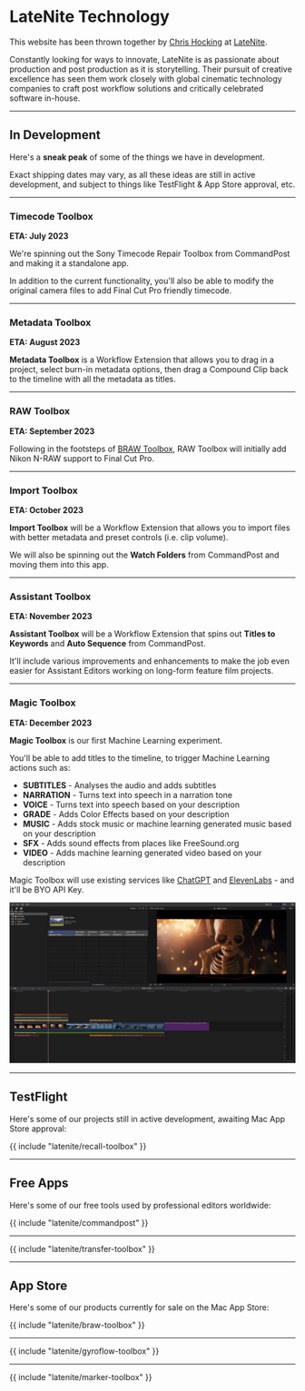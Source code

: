 # LateNite Technology

This website has been thrown together by [Chris Hocking](https://twitter.com/chrisatlatenite) at [LateNite](https://latenitefilms.com/technology).

Constantly looking for ways to innovate, LateNite is as passionate about production and post production as it is storytelling. Their pursuit of creative excellence has seen them work closely with global cinematic technology companies to craft post workflow solutions and critically celebrated software in-house.

---

## In Development

Here's a **sneak peak** of some of the things we have in development.

Exact shipping dates may vary, as all these ideas are still in active development, and subject to things like TestFlight & App Store approval, etc.

---

### Timecode Toolbox

**ETA: July 2023**

We're spinning out the Sony Timecode Repair Toolbox from CommandPost and making it a standalone app.

In addition to the current functionality, you'll also be able to modify the original camera files to add Final Cut Pro friendly timecode.

---

### Metadata Toolbox

**ETA: August 2023**

**Metadata Toolbox** is a Workflow Extension that allows you to drag in a project, select burn-in metadata options, then drag a Compound Clip back to the timeline with all the metadata as titles.

---

### RAW Toolbox

**ETA: September 2023**

Following in the footsteps of [BRAW Toolbox](#braw-toolbox), RAW Toolbox will initially add Nikon N-RAW support to Final Cut Pro.

---

### Import Toolbox

**ETA: October 2023**

**Import Toolbox** will be a Workflow Extension that allows you to import files with better metadata and preset controls (i.e. clip volume).

We will also be spinning out the **Watch Folders** from CommandPost and moving them into this app.

---

### Assistant Toolbox

**ETA: November 2023**

**Assistant Toolbox** will be a Workflow Extension that spins out **Titles to Keywords** and **Auto Sequence** from CommandPost.

It'll include various improvements and enhancements to make the job even easier for Assistant Editors working on long-form feature film projects.

---

### Magic Toolbox

**ETA: December 2023**

**Magic Toolbox** is our first Machine Learning experiment.

You'll be able to add titles to the timeline, to trigger Machine Learning actions such as:

- **SUBTITLES** - Analyses the audio and adds subtitles
- **NARRATION** - Turns text into speech in a narration tone
- **VOICE** - Turns text into speech based on your description
- **GRADE** - Adds Color Effects based on your description
- **MUSIC** - Adds stock music or machine learning generated music based on your description
- **SFX** - Adds sound effects from places like FreeSound.org
- **VIDEO** - Adds machine learning generated video based on your description

Magic Toolbox will use existing services like [ChatGPT](https://chat.openai.com) and [ElevenLabs](https://beta.elevenlabs.io) - and it'll be BYO API Key.

![](/static/magic-toolbox.jpg)

---

## TestFlight

Here's some of our projects still in active development, awaiting Mac App Store approval:

{{ include "latenite/recall-toolbox" }}

---

## Free Apps

Here's some of our free tools used by professional editors worldwide:

{{ include "latenite/commandpost" }}

---

{{ include "latenite/transfer-toolbox" }}

---

## App Store

Here's some of our products currently for sale on the Mac App Store:

{{ include "latenite/braw-toolbox" }}

---

{{ include "latenite/gyroflow-toolbox" }}

---

{{ include "latenite/marker-toolbox" }}